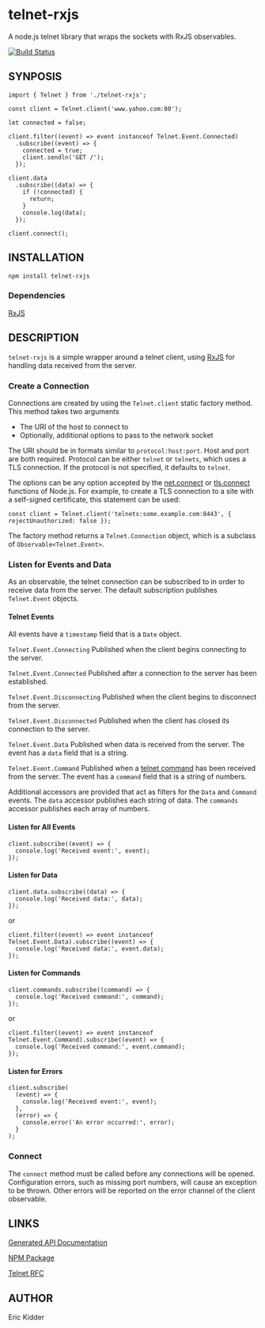 # telnet-rxjs

A node.js telnet library that wraps the sockets with RxJS observables.

[![Build Status](https://travis-ci.org/herrevilkitten/telnet-rxjs.svg?branch=master)](https://travis-ci.org/herrevilkitten/telnet-rxjs)

## SYNPOSIS
```
import { Telnet } from './telnet-rxjs';

const client = Telnet.client('www.yahoo.com:80');

let connected = false;

client.filter((event) => event instanceof Telnet.Event.Connected)
  .subscribe((event) => {
    connected = true;
    client.sendln('GET /');
  });

client.data
  .subscribe((data) => {
    if (!connected) {
      return;
    }
    console.log(data);
  });

client.connect();
```
## INSTALLATION

```
npm install telnet-rxjs
```

### Dependencies

[RxJS](https://www.npmjs.com/package/rxjs)

## DESCRIPTION

`telnet-rxjs` is a simple wrapper around a telnet client, using [RxJS](https://github.com/ReactiveX/rxjs) for handling data received from the server.

### Create a Connection

Connections are created by using the `Telnet.client` static factory method.  This method takes two arguments

* The URI of the host to connect to
* Optionally, additional options to pass to the network socket

The URI should be in formats similar to `protocol:host:port`.  Host and port are both required.  Protocol can be either `telnet` or `telnets`, which uses a TLS connection.  If the protocol is not specified, it defaults to `telnet`.

The options can be any option accepted by the [net.connect](https://nodejs.org/dist/latest-v7.x/docs/api/net.html#net_net_connect_options_connectlistener) or [tls.connect](https://nodejs.org/dist/latest-v7.x/docs/api/tls.html#tls_tls_connect_options_callback) functions of Node.js.  For example, to create a TLS connection to a site with a self-signed certificate, this statement can be used:

```
const client = Telnet.client('telnets:some.example.com:8443', { rejectUnauthorized: false });
```

The factory method returns a `Telnet.Connection` object, which is a subclass of `Observable<Telnet.Event>`.

### Listen for Events and Data

As an observable, the telnet connection can be subscribed to in order to receive data from the server.  The default subscription publishes `Telnet.Event` objects.

#### Telnet Events
All events have a `timestamp` field that is a `Date` object.

`Telnet.Event.Connecting`
Published when the client begins connecting to the server.

`Telnet.Event.Connected`
Published after a connection to the server has been established.

`Telnet.Event.Disconnecting`
Published when the client begins to disconnect from the server.

`Telnet.Event.Disconnected`
Published when the client has closed its connection to the server.

`Telnet.Event.Data`
Published when data is received from the server.  The event has a `data` field that is a string.

`Telnet.Event.Command`
Published when a [telnet command](http://www.faqs.org/rfcs/rfc854.html) has been received from the server.  The event has a `command` field that is a string of numbers.

Additional accessors are provided that act as filters for the `Data` and `Command` events.  The `data` accessor publishes each string of data.  The `commands` accessor publishes each array of numbers.

#### Listen for All Events

```
client.subscribe((event) => {
  console.log('Received event:', event);
});
```

#### Listen for Data

```
client.data.subscribe((data) => {
  console.log('Received data:', data);
});
```
or
```
client.filter((event) => event instanceof Telnet.Event.Data).subscribe((event) => {
  console.log('Received data:', event.data);
});
```

#### Listen for Commands

```
client.commands.subscribe((command) => {
  console.log('Received command:', command);
});
```
or
```
client.filter((event) => event instanceof Telnet.Event.Command).subscribe((event) => {
  console.log('Received command:', event.command);
});
```

#### Listen for Errors

```
client.subscribe(
  (event) => {
    console.log('Received event:', event);
  },
  (error) => {
    console.error('An error occurred:', error);
  }
);
```

### Connect
The `connect` method must be called before any connections will be opened.  Configuration errors, such as missing port numbers, will cause an exception to be thrown.  Other errors will be reported on the error channel of the client observable.

## LINKS

[Generated API Documentation](https://herrevilkitten.github.io/telnet-rxjs/)

[NPM Package](https://www.npmjs.com/package/telnet-rxjs)

[Telnet RFC](http://www.faqs.org/rfcs/rfc854.html)

## AUTHOR

Eric Kidder
